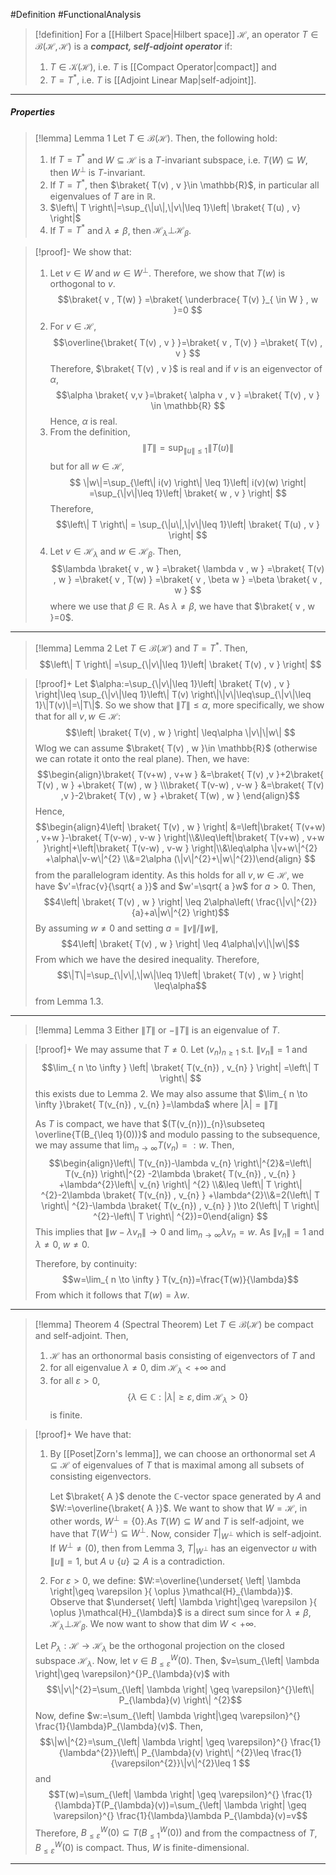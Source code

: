 #Definition #FunctionalAnalysis 

> [!definition]
> For a [[Hilbert Space|Hilbert space]] $\mathcal{H}$, an operator $T\in \mathcal{B}(\mathcal{H},\mathcal{H})$ is a ***compact, self-adjoint operator*** if:
> 1. $T\in \mathcal{K}(\mathcal{H})$, i.e. $T$ is [[Compact Operator|compact]] and 
> 2. $T=T^{*}$, i.e. $T$ is [[Adjoint Linear Map|self-adjoint]].
---
##### Properties
> [!lemma] Lemma 1
> Let $T\in \mathcal{B}(\mathcal{H})$. Then, the following hold:
> 1. If $T=T^{*}$ and $W\subseteq \mathcal{H}$ is a $T$-invariant subspace, i.e. $T(W)\subseteq W$, then $W^{\bot}$ is $T$-invariant.
> 2. If $T=T^{*}$, then $\braket{ T(v) , v }\in \mathbb{R}$, in particular all eigenvalues of $T$ are in $\mathbb{R}$.
> 3. $\left\| T \right\|=\sup_{\|u\|,\|v\|\leq 1}\left| \braket{ T(u) ,  v} \right|$
> 4. If $T=T^{*}$ and $\lambda\neq\beta$, then $\mathcal{H}_{\lambda}{\bot} \mathcal{H}_{\beta}$.

> [!proof]-
> We show that: 
> 1. Let $v\in W$ and $w\in W^{\bot}$. Therefore, we show that $T(w)$ is orthogonal to $v$.$$\braket{ v , T(w) } =\braket{ \underbrace{ T(v) }_{ \in W } , w }=0 $$
> 2. For $v\in \mathcal{H}$, $$\overline{\braket{ T(v) , v } }=\braket{ v , T(v) } =\braket{ T(v) , v } $$Therefore, $\braket{ T(v) , v }$ is real and if $v$ is an eigenvector of $\alpha$, $$\alpha \braket{ v,v  }=\braket{ \alpha v , v } =\braket{ T(v) , v } \in \mathbb{R} $$Hence, $\alpha$ is real.
> 3. From the definition, $$\left\| T \right\| =\sup_{\left\| u \right\| \leq 1}\left\| T(u) \right\| $$but for all $w\in \mathcal{H}$, $$ \|w\|=\sup_{\left\| i(v) \right\| \leq 1}\left| i(v)(w) \right| =\sup_{\|v\|\leq 1}\left| \braket{ w , v }  \right|  $$Therefore, $$\left\| T \right\| = \sup_{\|u\|,\|v\|\leq 1}\left| \braket{ T(u) , v }  \right| $$
> 4. Let $v\in \mathcal{H}_{\lambda}$ and $w\in \mathcal{H}_{\beta}$. Then, $$\lambda \braket{ v , w } =\braket{ \lambda v , w } =\braket{ T(v) , w } =\braket{ v , T(w) } =\braket{ v , \beta w } =\beta \braket{ v , w } $$where we use that $\beta\in \mathbb{R}$. As $\lambda\neq\beta$, we have that $\braket{ v , w }=0$.
---
> [!lemma] Lemma 2
> Let $T\in \mathcal{B}(\mathcal{H})$ and $T=T^{*}$. Then, $$\left\| T \right\| =\sup_{\|v\|\leq 1}\left| \braket{ T(v) , v }  \right| $$

> [!proof]+
> Let $\alpha:=\sup_{\|v\|\leq 1}\left| \braket{ T(v) , v }  \right|\leq \sup_{\|v\|\leq 1}\left\| T(v) \right\|\|v\|\leq\sup_{\|v\|\leq 1}\|T(v)\|=\|T\|$. So we show that $\left\| T \right\|\leq\alpha$, more specifically, we show that for all $v,w\in \mathcal{H}$: $$\left| \braket{ T(v) , w }  \right| \leq\alpha \|v\|\|w\| $$Wlog we can assume $\braket{ T(v) , w }\in \mathbb{R}$ (otherwise we can rotate it onto the real plane). Then, we have: $$\begin{align}\braket{ T(v+w) , v+w }  &=\braket{ T(v) ,v  }+2\braket{ T(v) , w } +\braket{ T(w) , w }  \\\braket{ T(v-w) , v-w }  &=\braket{ T(v) ,v  }-2\braket{ T(v) , w } +\braket{ T(w) , w }  \end{align}$$Hence, $$\begin{align}4\left| \braket{ T(v) , w } \right|  &=\left|\braket{ T(v+w) , v+w }-\braket{ T(v-w) , v-w }  \right|\\&\leq\left|\braket{ T(v+w) , v+w }\right|+\left|\braket{ T(v-w) , v-w }  \right|\\&\leq\alpha \|v+w\|^{2} +\alpha\|v-w\|^{2} \\&=2\alpha (\|v\|^{2}+\|w\|^{2})\end{align} $$from the parallelogram identity. As this holds for all $v,w\in \mathcal{H}$, we have $v'=\frac{v}{\sqrt{ a }}$ and $w'=\sqrt{ a }w$ for $a>0$. Then, $$4\left| \braket{ T(v) , w }  \right| \leq 2\alpha\left(  \frac{\|v\|^{2}}{a}+a\|w\|^{2} \right)$$By assuming $w\neq 0$ and setting $a=\|v\| / \|w\|$, $$4\left| \braket{ T(v) , w }  \right| \leq 4\alpha\|v\|\|w\|$$From which we have the desired inequality. Therefore, $$\|T\|=\sup_{\|v\|,\|w\|\leq 1}\left| \braket{ T(v) , w }  \right| \leq\alpha$$from Lemma 1.3.
---
> [!lemma] Lemma 3
> Either $\left\| T \right\|$ or $-\left\| T \right\|$ is an eigenvalue of $T$.

> [!proof]+
> We may assume that $T \neq 0$. Let $(v_{n})_{n\geq 1}$ s.t. $\left\| v_{n} \right\|=1$ and $$\lim_{ n \to \infty } \left| \braket{ T(v_{n}) , v_{n} }  \right| =\left\| T \right\| $$this exists due to Lemma 2. We may also assume that $\lim_{ n \to \infty }\braket{ T(v_{n}) , v_{n} }=\lambda$ where $\left| \lambda \right|=\left\| T \right\|$
> 
> As $T$ is compact, we have that $(T(v_{n}))_{n}\subseteq \overline{T(B_{\leq 1}(0))}$ and modulo passing to the subsequence, we may assume that $\lim_{ n \to \infty }T(v_{n})=:w$. Then, $$\begin{align}\left\| T(v_{n})-\lambda v_{n} \right\|^{2}&=\left\| T(v_{n}) \right\|^{2} -2\lambda \braket{ T(v_{n}) , v_{n} } +\lambda^{2}\left\| v_{n} \right\| ^{2} \\&\leq \left\| T \right\| ^{2}-2\lambda \braket{ T(v_{n}) , v_{n} } +\lambda^{2}\\&=2(\left\| T \right\| ^{2}-\lambda \braket{ T(v_{n}) , v_{n} } )\to 2(\left\| T \right\| ^{2}-\left\| T \right\| ^{2})=0\end{align} $$This implies that $\left\| w-\lambda v_{n} \right\|\to 0$ and $\lim_{ n \to \infty }\lambda v_{n}=w$. As $\left\| v_{n} \right\|=1$ and $\lambda\neq 0$, $w\neq 0$.
> 
> Therefore, by continuity: $$w=\lim_{ n \to \infty } T(v_{n})=\frac{T(w)}{\lambda}$$From which it follows that $T(w)=\lambda w$.
---
> [!lemma] Theorem 4 (Spectral Theorem)
> Let $T\in \mathcal{B}(\mathcal{H})$ be compact and self-adjoint. Then, 
> 1. $\mathcal{H}$ has an orthonormal basis consisting of eigenvectors of $T$ and 
> 2. for all eigenvalue $\lambda\neq 0$, $\text{dim } \mathcal{H}_{\lambda}<+\infty$ and
> 3. for all $\varepsilon>0$, $$\{ \lambda\in \mathbb{C}:\left| \lambda \right| \geq\varepsilon, \text{dim }\mathcal{H}_{\lambda}>0 \}$$is finite.

> [!proof]+
> We have that: 
> 
> 1. By [[Poset|Zorn's lemma]], we can choose an orthonormal set $A\subseteq \mathcal{H}$ of eigenvalues of $T$ that is maximal among all subsets of consisting eigenvectors.
>    
>    Let $\braket{ A }$ denote the $\mathbb{C}$-vector space generated by $A$ and $W:=\overline{\braket{ A  }}$. We want to show that $W=\mathcal{H}$, in other words, $W^{\bot}=\{ 0 \}$.As $T(W)\subseteq W$ and $T$ is self-adjoint, we have that $T(W^{\bot})\subseteq W^{\bot}$. Now, consider $T|_{W^{\bot}}$ which is self-adjoint. If $W^{\bot}\neq (0)$, then from Lemma 3, $T|_{W^{\bot}}$ has an eigenvector $u$ with $\|u\|=1$, but $A \cup \{ u \}\supsetneq A$ is a contradiction. 
> 
> 2. For $\varepsilon>0$, we define: $W:=\overline{\underset{ \left| \lambda \right|\geq \varepsilon }{ \oplus }\mathcal{H}_{\lambda}}$. Observe that $\underset{ \left| \lambda \right|\geq \varepsilon }{ \oplus }\mathcal{H}_{\lambda}$ is a direct sum since for $\lambda\neq\beta$, $\mathcal{H}_{\lambda}\bot\mathcal{H}_{\beta}$. We now want to show that $\text{dim }W <+\infty$.
> 	
> 	Let $P_{\lambda}:\mathcal{H}\to \mathcal{H}_{\lambda}$ be the orthogonal projection on the closed subspace $\mathcal{H}_{\lambda}$. Now, let $v\in B^W_{\leq \varepsilon}(0)$. Then,  $v=\sum_{\left| \lambda \right|\geq \varepsilon}^{}P_{\lambda}(v)$  with $$\|v\|^{2}=\sum_{\left| \lambda \right| \geq \varepsilon}^{}\left\| P_{\lambda}(v) \right\| ^{2}$$Now, define $w:=\sum_{\left| \lambda \right|\geq \varepsilon}^{} \frac{1}{\lambda}P_{\lambda}(v)$. Then, $$\|w\|^{2}=\sum_{\left| \lambda \right| \geq \varepsilon}^{} \frac{1}{\lambda^{2}}\left\| P_{\lambda}(v) \right\| ^{2}\leq \frac{1}{\varepsilon^{2}}\|v\|^{2}\leq 1 $$and $$T(w)=\sum_{\left| \lambda \right| \geq \varepsilon}^{} \frac{1}{\lambda}T(P_{\lambda}(v))=\sum_{\left| \lambda \right| \geq \varepsilon}^{} \frac{1}{\lambda}\lambda P_{\lambda}(v)=v$$Therefore,  $B^W_{\leq\varepsilon}(0)\subseteq T(B^W_{\leq 1}(0))$ and from the compactness of $T$, $B^W_{\leq \varepsilon}(0)$ is compact. Thus, $W$ is finite-dimensional.
---
